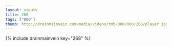 ```yaml
--- 
layout: sieutv
title: 268
tags: ["000"]
thumb: http://drainmainvein.com/media/videos/tmb/000/000/268/player.jpg
---
```

{% include drainmainvein key="268" %} 

